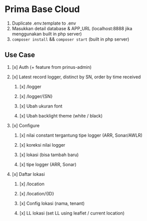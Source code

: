 # Prima Base Cloud

1. Duplicate .env.template to .env
2. Masukkan detail database & APP_URL (localhost:8888 jika menggunakan built in php server)
3. `composer install` && `composer start` (built in php server)

## Use Case

1. [x] Auth (+ feature from prinus-admin)

2. [x] Latest record logger, distinct by SN, order by time received

	1. [x] /logger

	2. [x] /logger/{SN}

	3. [x] Ubah ukuran font

	4. [x] Ubah backlight theme (white / black)

3. [x] Configure

	1. [x] nilai constant tergantung tipe logger (ARR, Sonar/AWLR)

	2. [x] koreksi nilai logger

	3. [x] lokasi (bisa tambah baru)

	4. [x] tipe logger (ARR, Sonar)

4. [x] Daftar lokasi

	1. [x] /location

	2. [x] /location/{ID}

	3. [x] Config lokasi (nama, tenant)

	4. [x] LL lokasi (set LL using leaflet / current location)